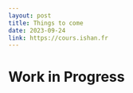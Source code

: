 ```yaml
---
layout: post
title: Things to come
date: 2023-09-24
link: https://cours.ishan.fr
---
```

# Work in Progress
